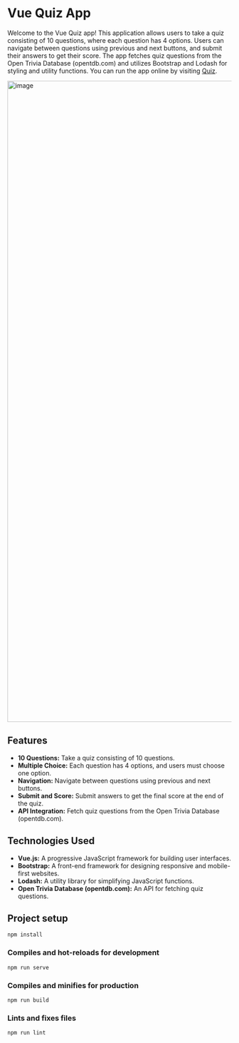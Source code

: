 # Vue Quiz App

Welcome to the Vue Quiz app! This application allows users to take a quiz consisting of 10 questions, where each question has 4 options. Users can navigate between questions using previous and next buttons, and submit their answers to get their score. The app fetches quiz questions from the Open Trivia Database (opentdb.com) and utilizes Bootstrap and Lodash for styling and utility functions. You can run the app online by visiting [Quiz](https://webofdeva-quiz.netlify.app/#/).

<img width="1438" alt="image" src="https://github.com/Devadharshini-Nagarajan/vueQuiz/assets/113491692/c0e9653a-d22f-4d03-933f-205fd4124b81">


## Features

- **10 Questions:** Take a quiz consisting of 10 questions.
- **Multiple Choice:** Each question has 4 options, and users must choose one option.
- **Navigation:** Navigate between questions using previous and next buttons.
- **Submit and Score:** Submit answers to get the final score at the end of the quiz.
- **API Integration:** Fetch quiz questions from the Open Trivia Database (opentdb.com).

## Technologies Used

- **Vue.js:** A progressive JavaScript framework for building user interfaces.
- **Bootstrap:** A front-end framework for designing responsive and mobile-first websites.
- **Lodash:** A utility library for simplifying JavaScript functions.
- **Open Trivia Database (opentdb.com):** An API for fetching quiz questions.


## Project setup

```
npm install
```

### Compiles and hot-reloads for development

```
npm run serve
```

### Compiles and minifies for production

```
npm run build
```

### Lints and fixes files

```
npm run lint
```
